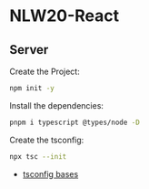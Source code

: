 # NLW20-React

## Server

Create the Project:
```sh
npm init -y
```

Install the dependencies:
```sh
pnpm i typescript @types/node -D
```

Create the tsconfig:
```sh
npx tsc --init
```

- [tsconfig bases](https://github.com/tsconfig/bases?tab=readme-ov-file)